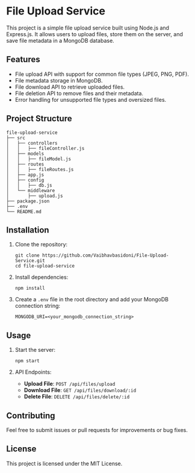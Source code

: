 # File Upload Service

This project is a simple file upload service built using Node.js and Express.js. It allows users to upload files, store them on the server, and save file metadata in a MongoDB database.

## Features

- File upload API with support for common file types (JPEG, PNG, PDF).
- File metadata storage in MongoDB.
- File download API to retrieve uploaded files.
- File deletion API to remove files and their metadata.
- Error handling for unsupported file types and oversized files.

## Project Structure

```
file-upload-service
├── src
│   ├── controllers
│   │   ├── fileController.js
│   ├── models
│   │   ├── fileModel.js
│   ├── routes
│   │   ├── fileRoutes.js
│   ├── app.js
│   ├── config
│   │   ├── db.js
│   └── middleware
│       ├── upload.js
├── package.json
├── .env
└── README.md
```

## Installation

1. Clone the repository:
   ```
   git clone https://github.com/Vaibhavbasidoni/File-Upload-Service.git
   cd file-upload-service
   ```

2. Install dependencies:
   ```
   npm install
   ```

3. Create a `.env` file in the root directory and add your MongoDB connection string:
   ```
   MONGODB_URI=<your_mongodb_connection_string>
   ```

## Usage

1. Start the server:
   ```
   npm start
   ```

2. API Endpoints:
   - **Upload File**: `POST /api/files/upload`
   - **Download File**: `GET /api/files/download/:id`
   - **Delete File**: `DELETE /api/files/delete/:id`

## Contributing

Feel free to submit issues or pull requests for improvements or bug fixes.

## License

This project is licensed under the MIT License.
